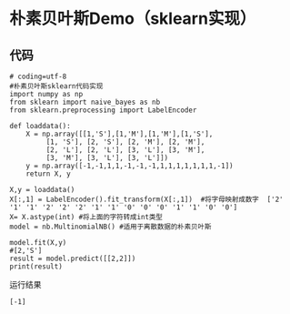 # 朴素贝叶斯Demo（sklearn实现）

## 代码

	# coding=utf-8
	#朴素贝叶斯sklearn代码实现
	import numpy as np
	from sklearn import naive_bayes as nb
	from sklearn.preprocessing import LabelEncoder
	
	def loaddata():
	    X = np.array([[1,'S'],[1,'M'],[1,'M'],[1,'S'],
	         [1, 'S'], [2, 'S'], [2, 'M'], [2, 'M'],
	         [2, 'L'], [2, 'L'], [3, 'L'], [3, 'M'],
	         [3, 'M'], [3, 'L'], [3, 'L']])
	    y = np.array([-1,-1,1,1,-1,-1,-1,1,1,1,1,1,1,1,-1])
	    return X, y
	
	X,y = loaddata()
	X[:,1] = LabelEncoder().fit_transform(X[:,1])  #将字母映射成数字  ['2' '1' '1' '2' '2' '2' '1' '1' '0' '0' '0' '1' '1' '0' '0']
	X= X.astype(int) #将上面的字符转成int类型
	model = nb.MultinomialNB() #适用于离散数据的朴素贝叶斯
	
	model.fit(X,y)
	#[2,'S']
	result = model.predict([[2,2]])
	print(result)

运行结果

	[-1]